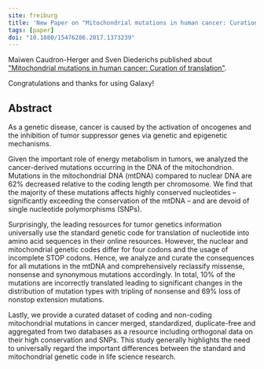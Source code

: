 ```yaml
---
site: freiburg
title: 'New Paper on "Mitochondrial mutations in human cancer: Curation of translation"'
tags: [paper]
doi: "10.1080/15476286.2017.1373239"
---
```


Maϊwen Caudron-Herger and Sven Diederichs published about ["Mitochondrial mutations in human cancer: Curation of translation"](https://www.tandfonline.com/doi/full/10.1080/15476286.2017.1373239).

Congratulations and thanks for using Galaxy!

## Abstract

As a genetic disease, cancer is caused by the activation of oncogenes and the inhibition of tumor suppressor genes via genetic and epigenetic mechanisms.

Given the important role of energy metabolism in tumors, we analyzed the cancer-derived mutations occurring in the DNA of the mitochondrion. Mutations in the mitochondrial DNA (mtDNA) compared to nuclear DNA are 62% decreased relative to the coding length per chromosome. We find that the majority of these mutations affects highly conserved nucleotides – significantly exceeding the conservation of the mtDNA – and are devoid of single nucleotide polymorphisms (SNPs).

Surprisingly, the leading resources for tumor genetics information universally use the standard genetic code for translation of nucleotide into amino acid sequences in their online resources. However, the nuclear and mitochondrial genetic codes differ for four codons and the usage of incomplete STOP codons. Hence, we analyze and curate the consequences for all mutations in the mtDNA and comprehensively reclassify missense, nonsense and synonymous mutations accordingly. In total, 10% of the mutations are incorrectly translated leading to significant changes in the distribution of mutation types with tripling of nonsense and 69% loss of nonstop extension mutations.

Lastly, we provide a curated dataset of coding and non-coding mitochondrial mutations in cancer merged, standardized, duplicate-free and aggregated from two databases as a resource including orthogonal data on their high conservation and SNPs. This study generally highlights the need to universally regard the important differences between the standard and mitochondrial genetic code in life science research.
